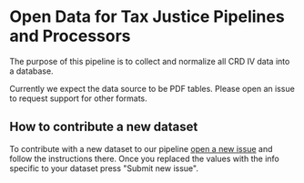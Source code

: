 # Open Data for Tax Justice Pipelines and Processors

The purpose of this pipeline is to collect and normalize all CRD IV data into a database.

Currently we expect the data source to be PDF tables. Please open an issue to request support for other formats.

## How to contribute a new dataset

To contribute with a new dataset to our pipeline [open a new issue](https://github.com/okfn/datapackage_pipelines_od4tj/issues/new) and follow the instructions there.
Once you replaced the values with the info specific to your dataset press "Submit new issue".
